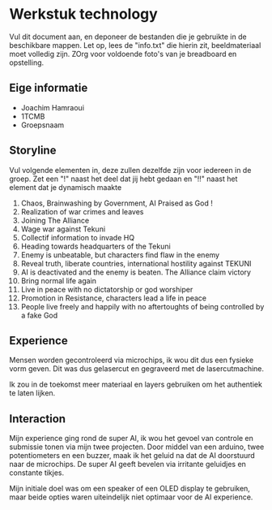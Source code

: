 # Werkstuk technology

Vul dit document aan, en deponeer de bestanden die je gebruikte in de beschikbare mappen. Let op, lees de "info.txt" die hierin zit, beeldmateriaal moet volledig zijn. ZOrg voor voldoende foto's van je breadboard en opstelling.


## Eige informatie

- Joachim Hamraoui
- 1TCMB
- Groepsnaam


## Storyline 

Vul volgende elementen in, deze zullen dezelfde zijn voor iedereen in de groep. Zet een "!" naast het deel dat jij hebt gedaan en "!!" naast het element dat je dynamisch maakte

1. Chaos, Brainwashing by Government, AI Praised as God !
2. Realization of war crimes and leaves
3. Joining The Alliance
4. Wage war against Tekuni
5. Collectif information to invade HQ
6. Heading towards headquarters of the Tekuni
7. Enemy is unbeatable, but characters find flaw in the enemy
8. Reveal truth, liberate countries, international hostility against TEKUNI
9. AI is deactivated and the enemy is beaten. The Alliance claim victory
10. Bring normal life again
11. Live in peace with no dictatorship or god worshiper
12. Promotion in Resistance, characters lead a life in peace
13. People live freely and happily with no aftertoughts of being controlled by a fake God

## Experience

Mensen worden gecontroleerd via microchips, ik wou dit dus een fysieke vorm geven. Dit was dus gelasercut en gegraveerd met de lasercutmachine.

Ik zou in de toekomst meer materiaal en layers gebruiken om het authentiek te laten lijken.

## Interaction

Mijn experience ging rond de super AI, ik wou het gevoel van controle en submissie tonen via mijn twee projecten. Door middel van een arduino, twee potentiometers en een buzzer, maak ik het geluid na dat de AI doorstuurd naar de microchips. De super AI geeft bevelen via irritante geluidjes en constante tikjes.

Mijn initiale doel was om een speaker of een OLED display te gebruiken, maar beide opties waren uiteindelijk niet optimaar voor de AI experience.





